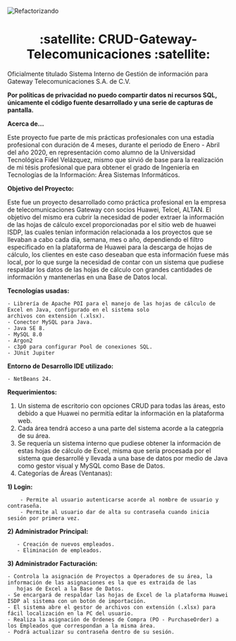 ![Refactorizando](https://img.shields.io/badge/Status-Finalizado-green)
<h1 align="center">:satellite: CRUD-Gateway-Telecomunicaciones :satellite:</h1>
Oficialmente titulado Sistema Interno de Gestión de información para Gateway Telecomunicaciones S.A. de C.V.

**Por políticas de privacidad no puedo compartir datos ni recursos SQL, únicamente el código fuente desarrollado y una serie de capturas de pantalla.**

**Acerca de...**

Este proyecto fue parte de mis prácticas profesionales con una estadía profesional con duración de 4 meses, durante el periodo de Enero - Abril del año 2020, 
en representación como alumno de la Universidad Tecnológica Fidel Velázquez, mismo que sirvió de base para la realización de mi tésis profesional que para 
obtener el grado de Ingeniería en Tecnologías de la Información: Área Sistemas Informáticos.

**Objetivo del Proyecto:**

Este fue un proyecto desarrollado como práctica profesional en la empresa de telecomunicaciones Gateway con socios Huawei, Telcel, ALTAN.
El objetivo del mismo era cubrir la necesidad de poder extraer la información de las hojas de cálculo excel proporcionadas por el sitio web de huawei ISDP, 
las cuales tenían información relacionada a los proyectos que se llevaban a cabo cada día, semana, mes o año, dependiendo el filtro especificado 
en la plataforma de Huawei para la descarga de hojas de cálculo,
los clientes en este caso deseaban que esta información fuese más local, por lo que surge la necesidad de contar con un sistema que pudiese respaldar los datos
de las hojas de cálculo con grandes cantidades de información y mantenerlas en una Base de Datos local.

**Tecnologías usadas:**
  
    - Librería de Apache POI para el manejo de las hojas de cálculo de Excel en Java, configurado en el sistema solo 
    archivos con extensión (.xlsx).
    - Conector MySQL para Java.
    - Java SE 8.
    - MySQL 8.0
    - Argon2
    - c3p0 para configurar Pool de conexiones SQL.
    - JUnit Jupiter

**Entorno de Desarrollo IDE utilizado:**

    - NetBeans 24.

**Requerimientos:**
1. Un sistema de escritorio con opciones CRUD para todas las áreas, esto debido a que Huawei no permitía editar la información en la plataforma web.
2. Cada área tendrá acceso a una parte del sistema acorde a la categpría de su área.
3. Se requería un sistema interno que pudiese obtener la información de estas hojas de cálculo de Excel, misma que sería procesada por el sistema que desarrollé y llevada a una base de datos por medio de Java como gestor visual y MySQL como Base de Datos.
4. Categorías de Áreas (Ventanas):
  
  **1) Login:**
    
        - Permite al usuario autenticarse acorde al nombre de usuario y contraseña.
        - Permite al usuario dar de alta su contraseña cuando inicia sesión por primera vez.
  
  **2) Administrador Principal:** 
       
       - Creación de nuevos empleados.
       - Eliminación de empleados.
     
  **3) Administrador Facturación:** 
    
    - Controla la asignación de Proyectos a Operadores de su área, la información de las asignaciones es la que es extraida de las
       hojas de Excel a la Base de Datos.
    - Se encargará de respaldar las hojas de Excel de la plataforma Huawei ISDP al sistema con un botón de importación.
    - El sistema abre el gestor de archivos con extensión (.xlsx) para fácil localización en la PC del usuario.
    - Realiza la asignación de Ordenes de Compra (PO - PurchaseOrder) a los Empleados que correspondan a la misma área.
    - Podrá actualizar su contraseña dentro de su sesión.
    
